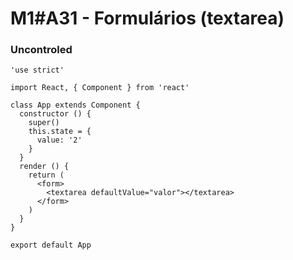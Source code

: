 # M1#A31 - Formulários (textarea)

### Uncontroled
```
'use strict'

import React, { Component } from 'react'

class App extends Component {
  constructor () {
    super()
    this.state = {
      value: '2'
    }
  }
  render () {
    return (
      <form>
        <textarea defaultValue="valor"></textarea>
      </form>
    )
  }
}

export default App

```
